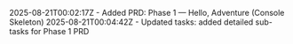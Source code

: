 2025-08-21T00:02:17Z - Added PRD: Phase 1 — Hello, Adventure (Console Skeleton)
2025-08-21T00:04:42Z - Updated tasks: added detailed sub-tasks for Phase 1 PRD
